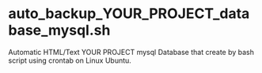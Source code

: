 # auto_backup_YOUR_PROJECT_database_mysql.sh
Automatic HTML/Text YOUR PROJECT mysql Database that create by bash script using crontab on Linux Ubuntu.
